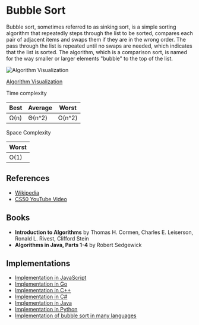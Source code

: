 # Bubble Sort

Bubble sort, sometimes referred to as sinking sort, is a simple sorting algorithm that repeatedly steps through the list to be sorted, compares each pair of adjacent items and swaps them if they are in the wrong order. The pass through the list is repeated until no swaps are needed, which indicates that the list is sorted. The algorithm, which is a comparison sort, is named for the way smaller or larger elements "bubble" to the top of the list.

![Algorithm Visualization](https://upload.wikimedia.org/wikipedia/commons/c/c8/Bubble-sort-example-300px.gif)

[Algorithm Visualization](https://www.cs.usfca.edu/~galles/visualization/ComparisonSort.html)

Time complexity

| Best |  Average | Worst  |
| ---- | -------- | ------ |
| Ω(n) |  Θ(n^2)  | O(n^2) |

Space Complexity

|        Worst        |
|---------------------|
|        O(1)         |

## References

* [Wikipedia](https://en.wikipedia.org/wiki/Bubble_sort)
* [CS50 YouTube Video](https://youtu.be/RT-hUXUWQ2I)

## Books

* **Introduction to Algorithms** by Thomas H. Cormen, Charles E. Leiserson, Ronald L. Rivest, Clifford Stein
* **Algorithms in Java, Parts 1-4** by Robert Sedgewick

## Implementations

* [Implementation in JavaScript](https://github.com/trekhleb/javascript-algorithms/tree/master/src/algorithms/sorting/bubble-sort)
* [Implementation in Go](https://github.com/aliakseimaniuk/go-algorithms/blob/master/bubbleSort.go)
* [Implementation in C++](https://www.geeksforgeeks.org/bubble-sort/)
* [Implementation in C#](https://www.geeksforgeeks.org/bubble-sort/)
* [Implementation in Java](https://www.geeksforgeeks.org/bubble-sort/)
* [Implementation in Python](https://www.geeksforgeeks.org/bubble-sort/)
* [Implementation of bubble sort in many languages](https://rosettacode.org/wiki/Sorting_algorithms/Bubble_sort)
